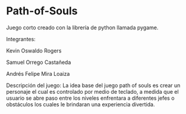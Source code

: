 # Path-of-Souls
Juego corto creado con la librería de python llamada pygame.

Integrantes:

Kevin Oswaldo Rogers

Samuel Orrego Castañeda

Andrés Felipe Mira Loaiza

Descripción del juego: La idea base del juego path of souls 
es crear un personaje el cual es controlado por medio de teclado,
a medida que el usuario se abre paso entre los niveles enfrentara
a diferentes jefes o obstáculos los cuales le brindaran una 
experiencia divertida.
